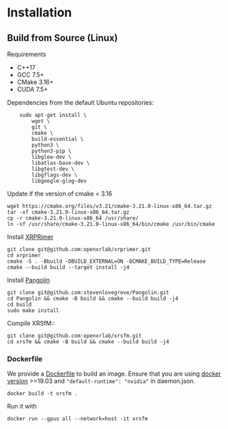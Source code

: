 

# Installation

## Build from Source (Linux) 

Requirements
+ C++17
+ GCC 7.5+
+ CMake 3.16+
+ CUDA 7.5+

Dependencies from the default Ubuntu repositories:
```shell
    sudo apt-get install \
        wget \
        git \
        cmake \
        build-essential \
        python3 \
        python3-pip \
        libglew-dev \
        libatlas-base-dev \
        libgtest-dev \
        libgflags-dev \
        libgoogle-glog-dev
```

Update if the version of cmake < 3.16
```shell
wget https://cmake.org/files/v3.21/cmake-3.21.0-linux-x86_64.tar.gz
tar -xf cmake-3.21.0-linux-x86_64.tar.gz
cp -r cmake-3.21.0-linux-x86_64 /usr/share/
ln -sf /usr/share/cmake-3.21.0-linux-x86_64/bin/cmake /usr/bin/cmake
```

Install [XRPRimer](https://github.com/openxrlab/xrprimer)
```shell
git clone git@github.com:openxrlab/xrprimer.git
cd xrprimer
cmake -S . -Bbuild -DBUILD_EXTERNAL=ON -DCMAKE_BUILD_TYPE=Release 
cmake --build build --target install -j4
```

Install [Pangolin](git@github.com:stevenlovegrove/Pangolin.git)
```shell
git clone git@github.com:stevenlovegrove/Pangolin.git
cd Pangolin && cmake -B build && cmake --build build -j4 
cd build
sudo make install
```

Compile XRSfM::
```shell
git clone git@github.com:openxrlab/xrsfm.git
cd xrsfm && cmake -B build && cmake --build build -j4
```

### Dockerfile

We provide a [Dockerfile](../../Dockerfile) to build an image. Ensure that you are using [docker version](https://docs.docker.com/engine/install/) >=19.03 and `"default-runtime": "nvidia"` in daemon.json.

```shell
docker build -t xrsfm .
```

Run it with

```shell
docker run --gpus all --network=host -it xrsfm
```
